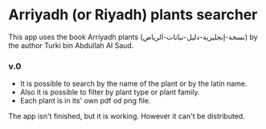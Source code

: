 # Arriyadh (or Riyadh) plants searcher

This app uses the book Arriyadh plants (دليل-نباتات-الرياض‎-‎‏نسخة-إنجليزية‏) by the author Turki bin Abdullah Al Saud.

### v.0
* It is possible to search by the name of the plant or by the latin name. 
* Also it is possible to filter by plant type or plant family.
* Each plant is in its' own pdf od png file.

The app isn't finished, but it is working. However it can't be distributed.